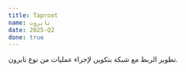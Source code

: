 ```yaml
---
title: Taproot
name: تابروت
date: 2025-Q2
done: true
---
```

تطوير الربط مع شبكة بتكوين لإجراء عمليات من نوع تابرون.
